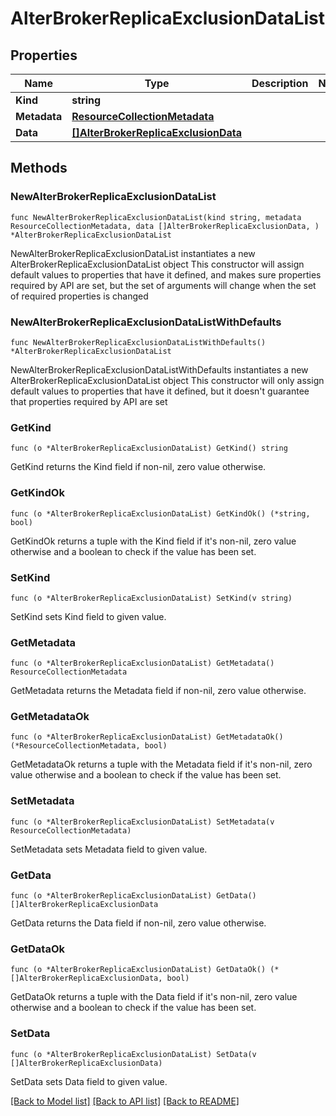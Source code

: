 # AlterBrokerReplicaExclusionDataList

## Properties

Name | Type | Description | Notes
------------ | ------------- | ------------- | -------------
**Kind** | **string** |  | 
**Metadata** | [**ResourceCollectionMetadata**](ResourceCollectionMetadata.md) |  | 
**Data** | [**[]AlterBrokerReplicaExclusionData**](AlterBrokerReplicaExclusionData.md) |  | 

## Methods

### NewAlterBrokerReplicaExclusionDataList

`func NewAlterBrokerReplicaExclusionDataList(kind string, metadata ResourceCollectionMetadata, data []AlterBrokerReplicaExclusionData, ) *AlterBrokerReplicaExclusionDataList`

NewAlterBrokerReplicaExclusionDataList instantiates a new AlterBrokerReplicaExclusionDataList object
This constructor will assign default values to properties that have it defined,
and makes sure properties required by API are set, but the set of arguments
will change when the set of required properties is changed

### NewAlterBrokerReplicaExclusionDataListWithDefaults

`func NewAlterBrokerReplicaExclusionDataListWithDefaults() *AlterBrokerReplicaExclusionDataList`

NewAlterBrokerReplicaExclusionDataListWithDefaults instantiates a new AlterBrokerReplicaExclusionDataList object
This constructor will only assign default values to properties that have it defined,
but it doesn't guarantee that properties required by API are set

### GetKind

`func (o *AlterBrokerReplicaExclusionDataList) GetKind() string`

GetKind returns the Kind field if non-nil, zero value otherwise.

### GetKindOk

`func (o *AlterBrokerReplicaExclusionDataList) GetKindOk() (*string, bool)`

GetKindOk returns a tuple with the Kind field if it's non-nil, zero value otherwise
and a boolean to check if the value has been set.

### SetKind

`func (o *AlterBrokerReplicaExclusionDataList) SetKind(v string)`

SetKind sets Kind field to given value.


### GetMetadata

`func (o *AlterBrokerReplicaExclusionDataList) GetMetadata() ResourceCollectionMetadata`

GetMetadata returns the Metadata field if non-nil, zero value otherwise.

### GetMetadataOk

`func (o *AlterBrokerReplicaExclusionDataList) GetMetadataOk() (*ResourceCollectionMetadata, bool)`

GetMetadataOk returns a tuple with the Metadata field if it's non-nil, zero value otherwise
and a boolean to check if the value has been set.

### SetMetadata

`func (o *AlterBrokerReplicaExclusionDataList) SetMetadata(v ResourceCollectionMetadata)`

SetMetadata sets Metadata field to given value.


### GetData

`func (o *AlterBrokerReplicaExclusionDataList) GetData() []AlterBrokerReplicaExclusionData`

GetData returns the Data field if non-nil, zero value otherwise.

### GetDataOk

`func (o *AlterBrokerReplicaExclusionDataList) GetDataOk() (*[]AlterBrokerReplicaExclusionData, bool)`

GetDataOk returns a tuple with the Data field if it's non-nil, zero value otherwise
and a boolean to check if the value has been set.

### SetData

`func (o *AlterBrokerReplicaExclusionDataList) SetData(v []AlterBrokerReplicaExclusionData)`

SetData sets Data field to given value.



[[Back to Model list]](../README.md#documentation-for-models) [[Back to API list]](../README.md#documentation-for-api-endpoints) [[Back to README]](../README.md)


